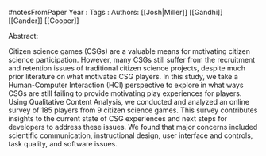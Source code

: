 #notesFromPaper
Year   :
Tags   :
Authors: [[Josh|Miller]] [[Gandhi]] [[Gander]] [[Cooper]]

Abstract:

Citizen science games (CSGs) are a valuable means for motivating citizen science participation. However, many CSGs still suffer from the recruitment and retention issues of traditional citizen science projects, despite much prior literature on what motivates CSG players. In this study, we take a Human-Computer Interaction (HCI) perspective to explore in what ways CSGs are still failing to provide motivating play experiences for players. Using Qualitative Content Analysis, we conducted and analyzed an online survey of 185 players from 9 citizen science games. This survey contributes insights to the current state of CSG experiences and next steps for developers to address these issues. We found that major concerns included scientific communication, instructional design, user interface and controls, task quality, and software issues.